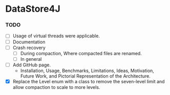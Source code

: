 # DataStore4J

### TODO
- [ ] Usage of virtual threads were applicable. 
- [ ] Documentation
- [ ] Crash recovery
  - [ ] During compaction, Where compacted files are renamed.
  - [ ] In general
- [ ] Add GitHub page.
  - Installation, Usage, Benchmarks, Limitations, Ideas, Motivation, Future Work, and Pictorial Representation of the Architecture.
- [x] Replace the Level enum with a class to remove the seven-level limit and allow compaction to scale to more levels.
